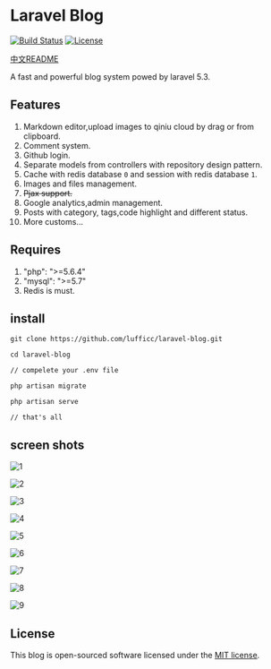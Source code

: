 # Laravel Blog

[![Build Status](https://travis-ci.org/laravel/framework.svg)](https://travis-ci.org/laravel/framework)
[![License](https://poser.pugx.org/laravel/framework/license.svg)](https://packagist.org/packages/laravel/framework)

[中文README](/README_zh.md)

A fast and powerful blog system powed by laravel 5.3.

## Features

1. Markdown editor,upload images to qiniu cloud by drag or from clipboard.
1. Comment system. 
1. Github login.
1. Separate models from controllers with repository design pattern.
1. Cache with redis database `0` and session with redis database `1`.
1. Images and files management.
1. ~~Pjax support.~~
1. Google analytics,admin management.
1. Posts with category, tags,code highlight and different status. 
1. More customs...
 
## Requires

1. "php": ">=5.6.4"
1. "mysql": ">=5.7"
1. Redis is must.

## install

```
git clone https://github.com/lufficc/laravel-blog.git

cd laravel-blog

// compelete your .env file

php artisan migrate

php artisan serve

// that's all

```

## screen shots

![1](https://static.lufficc.com/image/fb64b85e479461649486aa126da693a2.jpeg)

![2](https://static.lufficc.com/image/a0798ecb83ed0a0be74baff3688fa730.jpeg)

![3](https://static.lufficc.com/image/4d1127cebf4533b26aa026829d36a47d.jpeg)

![4](https://static.lufficc.com/image/a719a0e1711084c142e889ad91d6dc39.jpeg)

![5](https://static.lufficc.com/image/b271b1c53654340c3f828d7f67cbb8bb.jpeg)

![6](https://static.lufficc.com/image/83f871667596b90d49cbf1657be06255.jpeg)

![7](https://static.lufficc.com/image/63c8a1409256fec6b088b5f50ac22703.jpeg)

![8](https://static.lufficc.com/image/89f0432eab0e4c8ba492505f98696a6e.jpeg)

![9](https://static.lufficc.com/image/8291c34b8560050f7cb7aa136c48a97e.jpeg)


## License

This blog is open-sourced software licensed under the [MIT license](http://opensource.org/licenses/MIT).
